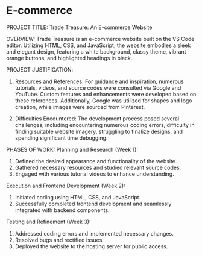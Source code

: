 # E-commerce
PROJECT TITLE:
Trade Treasure: An E-commerce Website

OVERVIEW:
Trade Treasure is an e-commerce website built on the VS Code editor. Utilizing HTML, CSS, and JavaScript, the website embodies a sleek and elegant design, featuring a white background, classy theme, vibrant orange buttons, and highlighted headings in black.

PROJECT JUSTIFICATION:
1. Resources and References:
For guidance and inspiration, numerous tutorials, videos, and source codes were consulted via Google and YouTube. Custom features and enhancements were developed based on these references. Additionally, Google was utilized for shapes and logo creation, while images were sourced from Pinterest.

2. Difficulties Encountered:
The development process posed several challenges, including encountering numerous coding errors, difficulty in finding suitable website imagery, struggling to finalize designs, and spending significant time debugging.

PHASES OF WORK:
Planning and Research (Week 1):
1. Defined the desired appearance and functionality of the website.
2. Gathered necessary resources and studied relevant source codes.
3. Engaged with various tutorial videos to enhance understanding.

Execution and Frontend Development (Week 2):
1. Initiated coding using HTML, CSS, and JavaScript.
2. Successfully completed frontend development and seamlessly integrated with backend components.

Testing and Refinement (Week 3):
1. Addressed coding errors and implemented necessary changes.
2. Resolved bugs and rectified issues.
3. Deployed the website to the hosting server for public access.
